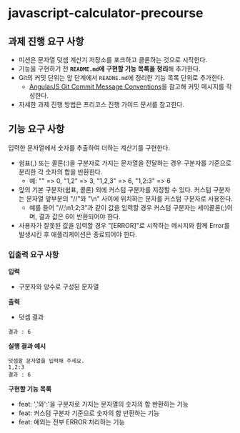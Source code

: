 # javascript-calculator-precourse
## 과제 진행 요구 사항
- 미션은 문자열 덧셈 계산기 저장소를 포크하고 클론하는 것으로 시작한다.
- 기능을 구현하기 전 **```README.md```에 구현할 기능 목록을 정리**해 추가한다.
- Git의 커밋 단위는 앞 단계에서 ```READNE.md```에 정리한 기능 목록 단위로 추가한다.
  - [AngularJS Git Commit Message Conventions](https://gist.github.com/stephenparish/9941e89d80e2bc58a153)을 참고해 커밋 메시지를 작성한다.
- 자세한 과제 진행 방법은 프리코스 진행 가이드 문서를 참고한다.

## 기능 요구 사항
입력한 문자열에서 숫자를 추출하여 더하는 계산기를 구현한다.

- 쉼표(,) 또는 콜론(:)을 구분자로 가지는 문자열을 전달하는 경우 구분자를 기준으로 분리한 각 숫자의 합을 반환한다.
  - 예: "" => 0, "1,2" => 3, "1,2,3" => 6, "1,2:3" => 6
- 앞의 기본 구분자(쉼표, 콜론) 외에 커스텀 구분자를 지정할 수 있다. 커스텀 구분자는 문자열 앞부분의 "//"와 "\n" 사이에 위치하는 문자를 커스텀 구분자로 사용한다.
  - 예를 들어 "//;\n1;2;3"과 같이 값을 입력할 경우 커스텀 구분자는 세미콜론(;)이며, 결과 값은 6이 반환되어야 한다.
- 사용자가 잘못된 값을 입력할 경우 "[ERROR]"로 시작하는 메시지와 함께 Error를 발생시킨 후 애플리케이션은 종료되어야 한다.
### 입출력 요구 사항
**입력**


- 구분자와 양수로 구성된 문자열


**출력**

- 덧셈 결과
```
결과 : 6
```

**실행 결과 예시**

    덧셈할 문자열을 입력해 주세요.
    1,2:3
    결과 : 6

**구현할 기능 목록**
-  feat: ','와':'을 구분자로 가지는 문자열의 숫자의 합 반환하는 기능
-  feat: 커스텀 구분자 기준으로 숫자의 합 반환하는 기능
-  feat: 예외는 전부 ERROR 처리하는 기능
